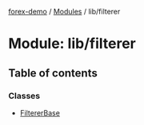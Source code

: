 [forex-demo](../README.md) / [Modules](../modules.md) / lib/filterer

# Module: lib/filterer

## Table of contents

### Classes

- [FiltererBase](../classes/lib_filterer.FiltererBase.md)

